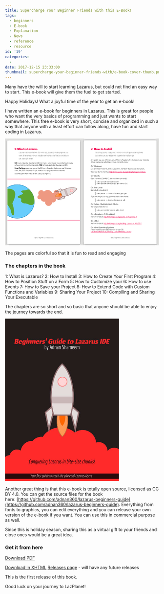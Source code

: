 ```yaml
---
title: Supercharge Your Beginner Friends with this E-Book!
tags:
  - beginners
  - E-book
  - Explanation
  - News
  - reference
  - resource
id: '19'
categories:
  -
date: 2017-12-15 23:33:00
thumbnail: supercharge-your-beginner-friends-with/e-book-cover-thumb.png
---
```


Many have the will to start learning Lazarus, but could not find an easy way to start. This e-book will give them the fuel to get started.
<!-- more -->


Happy Holidays! What a joyful time of the year to get an e-book!

I have written an e-book for beginners in Lazarus. This is great for people who want the very basics of programming and just wants to start somewhere. This free e-book is very short, concise and organized in such a way that anyone with a least effort can follow along, have fun and start coding in Lazarus.


![Lazarus E-book - Beginners' Guide to Lazarus IDE](supercharge-your-beginner-friends-with/lazarus-ebook-preview.png "Lazarus E-book - Beginners' Guide to Lazarus IDE")


The pages are colorful so that it is fun to read and engaging


### The chapters in the book

1: What is Lazarus?
2: How to Install
3: How to Create Your First Program
4: How to Position Stuff on a Form
5: How to Customize your
6: How to use Events
7: How to Save your Project
8: How to Extend Code with Custom Functions and Variables
9: Sharing Your Project
10: Compiling and Sharing Your Executable

The chapters are so short and so basic that anyone should be able to enjoy the journey towards the end.


![Cover of the E-book. Let's charge towards LazPlanet!](supercharge-your-beginner-friends-with/lazarus-e-book-cover.jpg)


Another great thing is that this e-book is totally open source, licensed as CC BY 4.0. You can get the source files for the book here: [https://github.com/adnan360/lazarus-beginners-guide](https://github.com/adnan360/lazarus-beginners-guide). Everything from fonts to graphics, you can edit everything and you can release your own version of the e-book if you want. You can use this in commercial purpose as well.

Since this is holiday season, sharing this as a virtual gift to your friends and close ones would be a great idea.


### Get it from here

[Download PDF](https://github.com/adnan360/lazarus-beginners-guide/releases/download/v1.0.0/lazarus-beginners-guide.pdf)

[Download in XHTML](https://github.com/adnan360/lazarus-beginners-guide/releases/download/v1.0.0/lazarus-beginners-guide.xhtml)
[Releases page](https://github.com/adnan360/lazarus-beginners-guide/releases) - will have any future releases

This is the first release of this book.

Good luck on your journey to LazPlanet!
